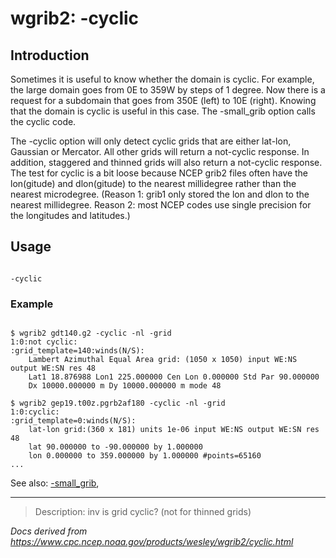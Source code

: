 # wgrib2: -cyclic

## Introduction

Sometimes it is useful to know whether the domain is cyclic.
For example, the large domain goes from 0E to 359W by steps
of 1 degree. Now there is a request for a subdomain that goes
from 350E (left) to 10E (right). Knowing that the domain is cyclic
is useful in this case. The -small_grib option
calls the cyclic code.

The -cyclic option will only detect cyclic
grids that are either lat-lon, Gaussian or Mercator. All other
grids will return a not-cyclic response. In addition,
staggered and thinned grids will also return a not-cyclic response.
The test for cyclic is a bit loose because NCEP grib2 files often
have the lon(gitude) and dlon(gitude) to the nearest millidegree rather than the
nearest microdegree. (Reason 1: grib1 only stored the lon and dlon to the
nearest millidegree. Reason 2: most NCEP codes use single precision
for the longitudes and latitudes.)

## Usage

```

-cyclic

```

### Example

```

$ wgrib2 gdt140.g2 -cyclic -nl -grid
1:0:not cyclic:
:grid_template=140:winds(N/S):
	Lambert Azimuthal Equal Area grid: (1050 x 1050) input WE:NS output WE:SN res 48
	Lat1 18.876988 Lon1 225.000000 Cen Lon 0.000000 Std Par 90.000000
	Dx 10000.000000 m Dy 10000.000000 m mode 48

$ wgrib2 gep19.t00z.pgrb2af180 -cyclic -nl -grid
1:0:cyclic:
:grid_template=0:winds(N/S):
	lat-lon grid:(360 x 181) units 1e-06 input WE:NS output WE:SN res 48
	lat 90.000000 to -90.000000 by 1.000000
	lon 0.000000 to 359.000000 by 1.000000 #points=65160
...

```

See also:
[-small_grib](./small_grib.html),

---

> Description: inv is grid cyclic? (not for thinned grids)

_Docs derived from <https://www.cpc.ncep.noaa.gov/products/wesley/wgrib2/cyclic.html>_
